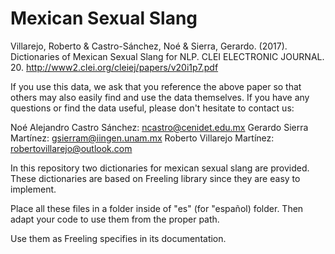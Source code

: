 # Mexican Sexual Slang

Villarejo, Roberto & Castro-Sánchez, Noé & Sierra, Gerardo. (2017). Dictionaries of Mexican Sexual Slang for NLP. CLEI ELECTRONIC JOURNAL. 20. 
http://www2.clei.org/cleiej/papers/v20i1p7.pdf

If you use this data, we ask that you reference the above paper so that 
others may also easily find and use the data themselves. If you have any
questions or find the data useful, please don't hesitate to contact us:

Noé Alejandro Castro Sánchez: ncastro@cenidet.edu.mx
Gerardo Sierra Martínez: gsierram@iingen.unam.mx
Roberto Villarejo Martínez: robertovillarejo@outlook.com

In this repository two dictionaries for mexican sexual slang are provided. 
These dictionaries are based on Freeling library since they are easy to implement. 

Place all these files in a folder inside of "es" (for "español) folder.
Then adapt your code to use them from the proper path.

Use them as Freeling specifies in its documentation. 

